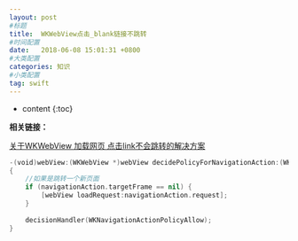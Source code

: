 ```yaml
---
layout: post
#标题
title:  WKWebView点击_blank链接不跳转
#时间配置
date:   2018-06-08 15:01:31 +0800
#大类配置
categories: 知识
#小类配置
tag: swift
---
```

 
* content
{:toc}
 

**相关链接：**

<a href="https://www.jianshu.com/p/60ba6aeb0c42" target="_blank">关于WKWebView 加载网页 点击link不会跳转的解决方案</a><br>

```swift
-(void)webView:(WKWebView *)webView decidePolicyForNavigationAction:(WKNavigationAction *)navigationAction decisionHandler:(void (^)(WKNavigationActionPolicy))decisionHandler
{
    //如果是跳转一个新页面
    if (navigationAction.targetFrame == nil) {
        [webView loadRequest:navigationAction.request];
    }
   
    decisionHandler(WKNavigationActionPolicyAllow);
}
```